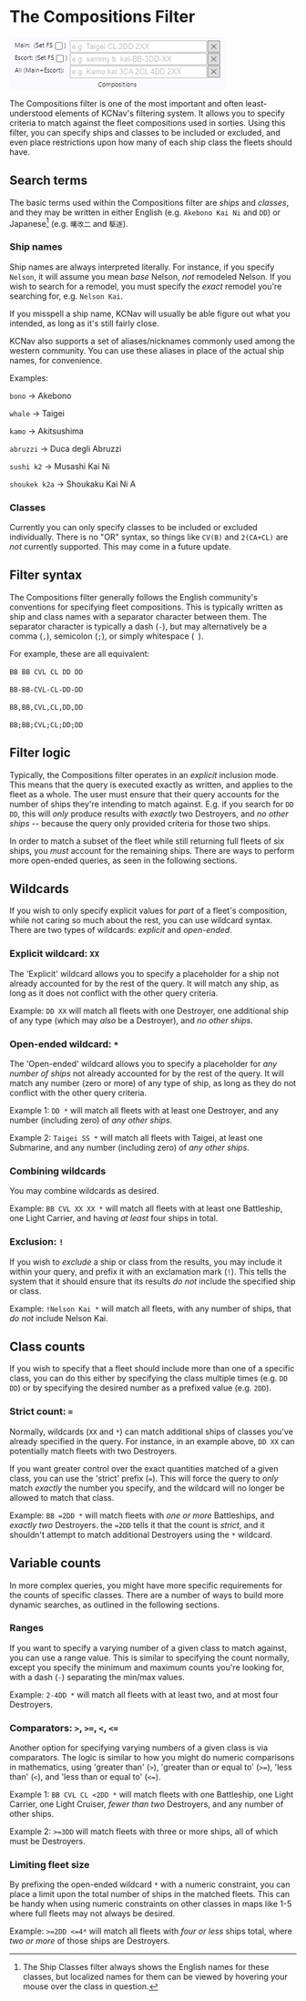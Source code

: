 # The Compositions Filter
   ![KCNav Compositions filter screeenshot](/KCNavCompFilter/CompFilter.png)

The Compositions filter is one of the most important and often least-understood elements of KCNav's filtering system. It allows you to specify criteria to match against the fleet compositions used in sorties. Using this filter, you can specify ships and classes to be included or excluded, and even place restrictions upon how many of each ship class the fleets should have.

## Search terms
The basic terms used within the Compositions filter are *ships* and *classes*, and they may be written in either English (e.g. `Akebono Kai Ni` and `DD`) or Japanese[^1] (e.g. `曙改二` and `駆逐`).

[^1]: The Ship Classes filter always shows the English names for these classes, but localized names for them can be viewed by hovering your mouse over the class in question.

### Ship names
Ship names are always interpreted literally. For instance, if you specify `Nelson`, it will assume you mean *base* Nelson, *not* remodeled Nelson. If you wish to search for a remodel, you must specify the *exact* remodel you're searching for, e.g. `Nelson Kai`.

If you misspell a ship name, KCNav will usually be able figure out what you intended, as long as it's still fairly close.

KCNav also supports a set of aliases/nicknames commonly used among the western community. You can use these aliases in place of the actual ship names, for convenience.

Examples:

`bono` → Akebono

`whale` → Taigei

`kamo` → Akitsushima

`abruzzi` → Duca degli Abruzzi

`sushi k2` → Musashi Kai Ni

`shoukek k2a` → Shoukaku Kai Ni A

### Classes
Currently you can only specify classes to be included or excluded individually. There is no "OR" syntax, so things like `CV(B)` and `2(CA+CL)` are *not* currently supported. This may come in a future update.

## Filter syntax
The Compositions filter generally follows the English community's conventions for specifying fleet compositions. This is typically written as ship and class names with a separator character between them. The separator character is typically a dash (`-`), but may alternatively be a comma (`,`), semicolon (`;`), or simply whitespace (` `).

For example, these are all equivalent:

`BB BB CVL CL DD DD`

`BB-BB-CVL-CL-DD-DD`

`BB,BB,CVL,CL,DD,DD`

`BB;BB;CVL;CL;DD;DD`

## Filter logic
Typically, the Compositions filter operates in an *explicit* inclusion mode. This means that the query is executed exactly as written, and applies to the fleet as a whole. The user must ensure that their query accounts for the number of ships they're intending to match against. E.g. if you search for `DD DD`, this will *only* produce results with *exactly* two Destroyers, and *no other ships* -- because the query only provided criteria for those two ships.

In order to match a subset of the fleet while still returning full fleets of six ships, you *must* account for the remaining ships. There are ways to perform more open-ended queries, as seen in the following sections.

## Wildcards
If you wish to only specify explicit values for *part* of a fleet's composition, while not caring so much about the rest, you can use wildcard syntax. There are two types of wildcards: *explicit* and *open-ended*.

### Explicit wildcard: `XX`
The 'Explicit' wildcard allows you to specify a placeholder for a ship not already accounted for by the rest of the query. It will match any ship, as long as it does not conflict with the other query criteria.

Example: `DD XX` will match all fleets with one Destroyer, one additional ship of any type (which may *also* be a Destroyer), and *no other ships*.

### Open-ended wildcard: `*`
The 'Open-ended' wildcard allows you to specify a placeholder for *any number of ships* not already accounted for by the rest of the query. It will match any number (zero or more) of any type of ship, as long as they do not conflict with the other query criteria.

Example 1: `DD *` will match all fleets with at least one Destroyer, and any number (including zero) of *any other ships*.

Example 2: `Taigei SS *` will match all fleets with Taigei, at least one Submarine, and any number (including zero) of *any other ships*.

### Combining wildcards
You may combine wildcards as desired.

Example: `BB CVL XX XX *` will match all fleets with at least one Battleship, one Light Carrier, and having *at least* four ships in total.

### Exclusion: `!`
If you wish to *exclude* a ship or class from the results, you may include it within your query, and prefix it with an exclamation mark (`!`). This tells the system that it should ensure that its results *do not* include the specified ship or class.

Example: `!Nelson Kai *` will match all fleets, with any number of ships, that *do not* include Nelson Kai.

## Class counts
If you wish to specify that a fleet should include more than one of a specific class, you can do this either by specifying the class multiple times (e.g. `DD DD`) or by specifying the desired number as a prefixed value (e.g. `2DD`).

### Strict count: `=`
Normally, wildcards (`XX` and `*`) can match additional ships of classes you've already specified in the query. For instance, in an example above, `DD XX` can potentially match fleets with two Destroyers.

If you want greater control over the exact quantities matched of a given class, you can use the 'strict' prefix (`=`). This will force the query to *only* match *exactly* the number you specify, and the wildcard will no longer be allowed to match that class.

Example: `BB =2DD *` will match fleets with *one or more* Battleships, and *exactly two* Destroyers. the `=2DD` tells it that the count is *strict*, and it shouldn't attempt to match additional Destroyers using the `*` wildcard.

## Variable counts
In more complex queries, you might have more specific requirements for the counts of specific classes. There are a number of ways to build more dynamic searches, as outlined in the following sections.

### Ranges
If you want to specify a varying number of a given class to match against, you can use a range value. This is similar to specifying the count normally, except you specify the minimum and maximum counts you're looking for, with a dash (`-`) separating the min/max values.

Example: `2-4DD *` will match all fleets with at least two, and at most four Destroyers.

### Comparators: `>`, `>=`, `<`, `<=`
Another option for specifying varying numbers of a given class is via comparators. The logic is similar to how you might do numeric comparisons in mathematics, using 'greater than' (`>`), 'greater than or equal to' (`>=`), 'less than' (`<`), and 'less than or equal to' (`<=`).

Example 1: `BB CVL CL <2DD *` will match fleets with one Battleship, one Light Carrier, one Light Cruiser, *fewer than two* Destroyers, and any number of other ships.

Example 2: `>=3DD` will match fleets with three or more ships, all of which must be Destroyers.

### Limiting fleet size
By prefixing the open-ended wildcard `*` with a numeric constraint, you can place a limit upon the total number of ships in the matched fleets. This can be handy when using numeric constraints on other classes in maps like 1-5 where full fleets may not always be desired.

Example: `>=2DD <=4*` will match all fleets with *four or less* ships total, where *two or more* of those ships are Destroyers.

